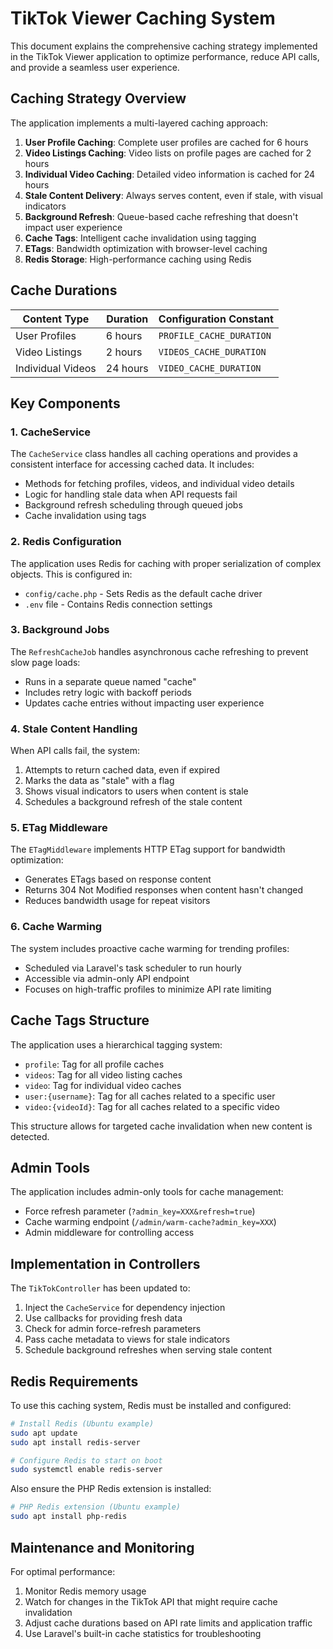 # TikTok Viewer Caching System

This document explains the comprehensive caching strategy implemented in the TikTok Viewer application to optimize performance, reduce API calls, and provide a seamless user experience.

## Caching Strategy Overview

The application implements a multi-layered caching approach:

1. **User Profile Caching**: Complete user profiles are cached for 6 hours
2. **Video Listings Caching**: Video lists on profile pages are cached for 2 hours
3. **Individual Video Caching**: Detailed video information is cached for 24 hours
4. **Stale Content Delivery**: Always serves content, even if stale, with visual indicators
5. **Background Refresh**: Queue-based cache refreshing that doesn't impact user experience
6. **Cache Tags**: Intelligent cache invalidation using tagging
7. **ETags**: Bandwidth optimization with browser-level caching
8. **Redis Storage**: High-performance caching using Redis

## Cache Durations

| Content Type | Duration | Configuration Constant |
|--------------|----------|------------------------|
| User Profiles | 6 hours | `PROFILE_CACHE_DURATION` |
| Video Listings | 2 hours | `VIDEOS_CACHE_DURATION` |
| Individual Videos | 24 hours | `VIDEO_CACHE_DURATION` |

## Key Components

### 1. CacheService

The `CacheService` class handles all caching operations and provides a consistent interface for accessing cached data. It includes:

- Methods for fetching profiles, videos, and individual video details
- Logic for handling stale data when API requests fail
- Background refresh scheduling through queued jobs
- Cache invalidation using tags

### 2. Redis Configuration

The application uses Redis for caching with proper serialization of complex objects. This is configured in:

- `config/cache.php` - Sets Redis as the default cache driver
- `.env` file - Contains Redis connection settings

### 3. Background Jobs

The `RefreshCacheJob` handles asynchronous cache refreshing to prevent slow page loads:

- Runs in a separate queue named "cache"
- Includes retry logic with backoff periods
- Updates cache entries without impacting user experience

### 4. Stale Content Handling

When API calls fail, the system:

1. Attempts to return cached data, even if expired
2. Marks the data as "stale" with a flag
3. Shows visual indicators to users when content is stale
4. Schedules a background refresh of the stale content

### 5. ETag Middleware

The `ETagMiddleware` implements HTTP ETag support for bandwidth optimization:

- Generates ETags based on response content
- Returns 304 Not Modified responses when content hasn't changed
- Reduces bandwidth usage for repeat visitors

### 6. Cache Warming

The system includes proactive cache warming for trending profiles:

- Scheduled via Laravel's task scheduler to run hourly
- Accessible via admin-only API endpoint
- Focuses on high-traffic profiles to minimize API rate limiting

## Cache Tags Structure

The application uses a hierarchical tagging system:

- `profile`: Tag for all profile caches
- `videos`: Tag for all video listing caches
- `video`: Tag for individual video caches
- `user:{username}`: Tag for all caches related to a specific user
- `video:{videoId}`: Tag for all caches related to a specific video

This structure allows for targeted cache invalidation when new content is detected.

## Admin Tools

The application includes admin-only tools for cache management:

- Force refresh parameter (`?admin_key=XXX&refresh=true`)
- Cache warming endpoint (`/admin/warm-cache?admin_key=XXX`)
- Admin middleware for controlling access

## Implementation in Controllers

The `TikTokController` has been updated to:

1. Inject the `CacheService` for dependency injection
2. Use callbacks for providing fresh data
3. Check for admin force-refresh parameters
4. Pass cache metadata to views for stale indicators
5. Schedule background refreshes when serving stale content

## Redis Requirements

To use this caching system, Redis must be installed and configured:

```bash
# Install Redis (Ubuntu example)
sudo apt update
sudo apt install redis-server

# Configure Redis to start on boot
sudo systemctl enable redis-server
```

Also ensure the PHP Redis extension is installed:

```bash
# PHP Redis extension (Ubuntu example)
sudo apt install php-redis
```

## Maintenance and Monitoring

For optimal performance:

1. Monitor Redis memory usage
2. Watch for changes in the TikTok API that might require cache invalidation
3. Adjust cache durations based on API rate limits and application traffic
4. Use Laravel's built-in cache statistics for troubleshooting 